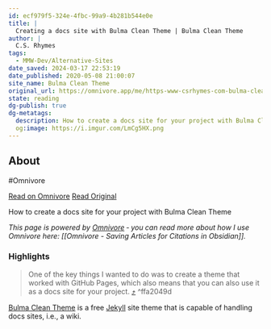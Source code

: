 ```yaml
---
id: ecf979f5-324e-4fbc-99a9-4b281b544e0e
title: |
  Creating a docs site with Bulma Clean Theme | Bulma Clean Theme
author: |
  C.S. Rhymes
tags:
  - MMW-Dev/Alternative-Sites
date_saved: 2024-03-17 22:53:19
date_published: 2020-05-08 21:00:07
site_name: Bulma Clean Theme
original_url: https://omnivore.app/me/https-www-csrhymes-com-bulma-clean-theme-2020-05-08-creating-a-d-18e4bd46ccc
state: reading
dg-publish: true
dg-metatags:
  description: How to create a docs site for your project with Bulma Clean Theme
  og:image: https://i.imgur.com/LmCg5HX.png
---
```


## About

#Omnivore

[Read on Omnivore](https://omnivore.app/me/https-www-csrhymes-com-bulma-clean-theme-2020-05-08-creating-a-d-18e4bd46ccc)
[Read Original](https://www.csrhymes.com/bulma-clean-theme/2020/05/08/creating-a-docs-site-with-bulma-clean-theme/)

How to create a docs site for your project with Bulma Clean Theme

_This page is powered by [Omnivore](https://omnivore.app) ‐ you can read more about how I use Omnivore here: [[Omnivore - Saving Articles for Citations in Obsidian]]._

### Highlights

> One of the key things I wanted to do was to create a theme that worked with GitHub Pages, which also means that you can also use it as a docs site for your project. [⤴️](https://omnivore.app/me/https-www-csrhymes-com-bulma-clean-theme-2020-05-08-creating-a-d-18e4bd46ccc#ffa2049d-b388-4087-9531-7369409acf45)  ^ffa2049d

[Bulma Clean Theme](https://github.com/chrisrhymes/bulma-clean-theme/) is a free [Jekyll](https://jekyllrb.com/) site theme that is capable of handling docs sites, i.e., a wiki.


